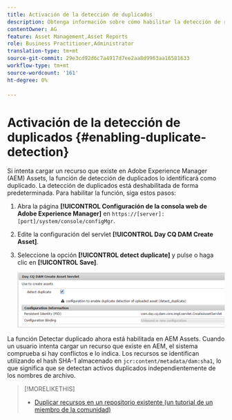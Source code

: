 ```yaml
---
title: Activación de la detección de duplicados
description: Obtenga información sobre cómo habilitar la detección de recursos duplicados en AEM.
contentOwner: AG
feature: Asset Management,Asset Reports
role: Business Practitioner,Administrator
translation-type: tm+mt
source-git-commit: 29e3cd92d6c7a4917d7ee2aa8d9963aa16581633
workflow-type: tm+mt
source-wordcount: '161'
ht-degree: 0%

---
```



# Activación de la detección de duplicados {#enabling-duplicate-detection}

Si intenta cargar un recurso que existe en Adobe Experience Manager (AEM) Assets, la función de detección de duplicados lo identificará como duplicado. La detección de duplicados está deshabilitada de forma predeterminada. Para habilitar la función, siga estos pasos:

1. Abra la página **[!UICONTROL Configuración de la consola web de Adobe Experience Manager]** en `https://[server]:[port]/system/console/configMgr`.
1. Edite la configuración del servlet **[!UICONTROL Day CQ DAM Create Asset]**.
1. Seleccione la opción **[!UICONTROL detect duplicate]** y pulse o haga clic en **[!UICONTROL Save]**.

   ![Seleccione la opción Detectar duplicado en el servlet](assets/chlimage_1-377.png)

La función Detectar duplicado ahora está habilitada en AEM Assets. Cuando un usuario intenta cargar un recurso que existe en AEM, el sistema comprueba si hay conflictos e lo indica. Los recursos se identifican utilizando el hash SHA-1 almacenado en `jcr:content/metadata/dam:sha1`, lo que significa que se detectan activos duplicados independientemente de los nombres de archivo.

>[!MORELIKETHIS]
>
>* [Duplicar recursos en un repositorio existente (un tutorial de un miembro de la comunidad)](https://experience-aem.blogspot.com/2019/06/aem-65-find-duplicate-assets-binaries-in-existing-repository.html)


